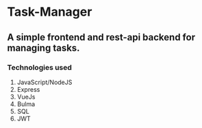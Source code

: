 # Task-Manager
## A simple frontend and rest-api backend for managing tasks.
### Technologies used
<ol>
  <li>JavaScript/NodeJS</li>
  <li>Express</li>
  <li>VueJs</li>
  <li>Bulma</li>
  <li>SQL</li>
  <li>JWT</li>
</ol>
